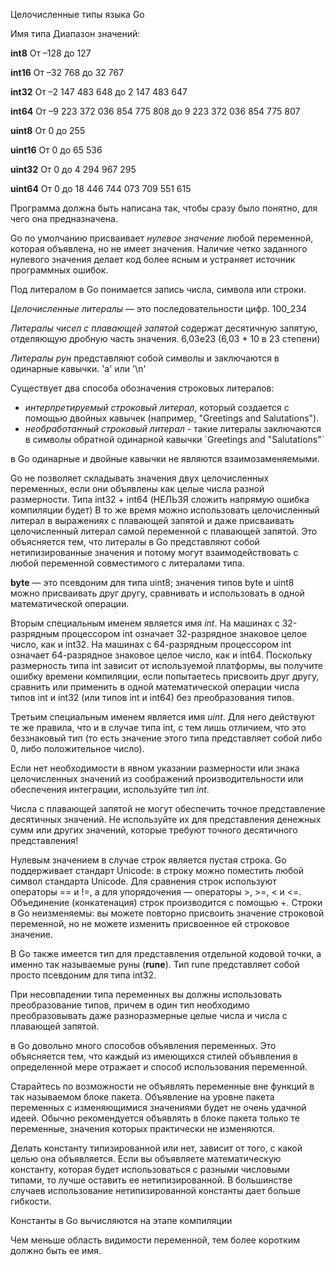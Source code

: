 Целочисленные типы языка Go

Имя типа Диапазон значений:

**int8** От –128 до 127

**int16** От –32 768 до 32 767

**int32** От –2 147 483 648 до 2 147 483 647

**int64** От –9 223 372 036 854 775 808 до 9 223 372 036 854 775 807

**uint8** От 0 до 255

**uint16** От 0 до 65 536

**uint32** От 0 до 4 294 967 295

**uint64** От 0 до 18 446 744 073 709 551 615

Программа должна быть написана так, чтобы сразу было понятно, для чего она предназначена.

Go по умолчанию присваивает *нулевое значение* любой переменной, которая объявлена, но не имеет значения. Наличие четко заданного нулевого значения делает код более ясным и устраняет источник программных ошибок.

Под литералом в Go понимается запись числа, символа или строки.

*Целочисленные литералы* — это последовательности цифр.  100_234

*Литералы чисел с плавающей запятой* содержат десятичную запятую, отделяющую дробную часть значения. 6,03e23  (6,03 * 10 в 23 степени)

*Литералы рун* представляют собой символы и заключаются в одинарные кавычки. 'a' или '\n'

Существует два способа обозначения строковых литералов:  

- *интерпретируемый строковый литерал*, который создается с помощью двойных кавычек (например, "Greetings and Salutations").
- *необработанный строковый литерал* - такие литералы заключаются в символы обратной одинарной кавычки \`Greetings and "Salutations"\`

в Go одинарные и двойные кавычки не являются взаимозаменяемыми. 

Go не позволяет складывать значения двух целочисленных переменных, если они объявлены как целые числа разной размерности. Типа int32 + int64 (НЕЛЬЗЯ сложить напрямую ошибка компиляции будет)
В то же время можно использовать целочисленный литерал в выражениях с плавающей запятой и даже присваивать целочисленный литерал самой переменной с плавающей запятой. Это объясняется тем, что литералы в Go представляют собой нетипизированные
значения и потому могут взаимодействовать с любой переменной совместимого с литералами типа. 

**byte** — это псевдоним для типа uint8; значения типов byte и uint8 можно присваивать друг другу, сравнивать и использовать в одной математической операции.

Вторым специальным именем является имя *int*. На машинах с 32-разрядным процессором int означает 32-разрядное знаковое целое число, как и int32. На машинах с 64-разрядным процессором int означает 64-разрядное знаковое целое число, как и int64. Поскольку размерность типа int зависит от используемой платформы, вы получите ошибку времени компиляции, если попытаетесь присвоить друг другу, сравнить или применить в одной математической операции числа типов int и int32 (или типов int и int64) без преобразования типов.

Третьим специальным именем является имя *uint*. Для него действуют те же правила, что и в случае типа int, с тем лишь отличием, что это беззнаковый тип (то есть значение этого типа представляет собой либо 0, либо положительное число).

Если нет необходимости в явном указании размерности или знака целочисленных значений из соображений производительности или обеспечения интеграции, используйте тип *int*.

Числа с плавающей запятой не могут обеспечить точное представление десятичных значений. Не используйте их для представления денежных сумм или других значений, которые требуют точного десятичного представления!

Нулевым значением в случае строк является пустая строка. Go поддерживает стандарт Unicode: в строку можно поместить любой символ стандарта Unicode. Для сравнения строк используют
операторы == и !=, а для упорядочения — операторы >, >=, < и <=. Объединение (конкатенация) строк производится с помощью +.
Строки в Go неизменяемы: вы можете повторно присвоить значение строковой переменной, но не можете изменить присвоенное ей строковое значение.

В Go также имеется тип для представления отдельной кодовой точки, а именно так называемые руны (**rune**). Тип rune представляет собой просто псевдоним для типа int32.

При несовпадении типа переменных вы должны использовать преобразование типов, причем в один тип необходимо преобразовывать даже разноразмерные целые числа и числа с плавающей запятой. 

в Go довольно много способов объявления переменных. Это объясняется тем, что каждый из имеющихся стилей объявления в определенной мере отражает и способ использования переменной. 

Старайтесь по возможности не объявлять переменные вне функций в так называемом блоке пакета. Объявление на уровне пакета переменных с изменяющимися значениями будет не очень удачной идеей. 
Обычно рекомендуется объявлять в блоке пакета только те переменные, значения которых практически не изменяются.

Делать константу типизированной или нет, зависит от того, с какой целью она объявляется. Если вы объявляете математическую константу, которая будет использоваться с разными числовыми типами, то лучше оставить ее нетипизированной. В большинстве случаев использование нетипизированной константы дает больше гибкости.

Константы в Go вычисляются на этапе компиляции
 
Чем меньше область видимости переменной, тем более коротким должно быть ее имя.
